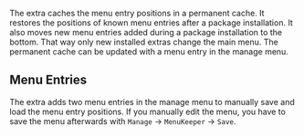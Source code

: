 The extra caches the menu entry positions in a permanent cache. It restores the
positions of known menu entries after a package installation. It also moves new
menu entries added during a package installation to the bottom. That way only
new installed extras change the main menu. The permanent cache can be updated
with a menu entry in the manage menu.

## Menu Entries

The extra adds two menu entries in the manage menu to manually save and load the
menu entry positions. If you manually edit the menu, you have to save the menu
afterwards with `Manage` -> `MenuKeeper` -> `Save`.
